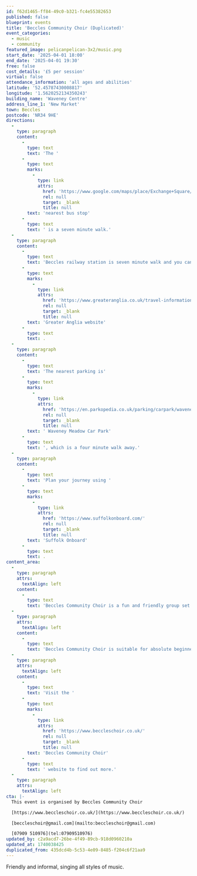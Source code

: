 ```yaml
---
id: f62d1465-ff84-49c0-b321-fc4e55382653
published: false
blueprint: events
title: 'Beccles Community Choir (Duplicated)'
event_categories:
  - music
  - community
featured_image: pelicanpelican-3x2/music.png
start_date: '2025-04-01 18:00'
end_date: '2025-04-01 19:30'
free: false
cost_details: '£5 per session'
virtual: false
attendance_information: 'all ages and abilities'
latitude: '52.45787430008817'
longitude: '1.5620252134350243'
building_name: 'Waveney Centre'
address_line_1: 'New Market'
town: Beccles
postcode: 'NR34 9HE'
directions:
  -
    type: paragraph
    content:
      -
        type: text
        text: 'The '
      -
        type: text
        marks:
          -
            type: link
            attrs:
              href: 'https://www.google.com/maps/place/Exchange+Square/@52.4579494,1.5607126,16z/data=!4m23!1m16!4m15!1m6!1m2!1s0x47d9f63d7ea2a679:0x3b1bfe694d06991!2sWaveney+Centre,+New+Market,+Beccles!2m2!1d1.5620657!2d52.4576805!1m6!1m2!1s0x47d9f622695bf909:0x51b7f95cc62fda75!2sBeccles+(BCC),+Beccles!2m2!1d1.5696593!2d52.4583309!3e2!3m5!1s0x47d9f617e6b9a41f:0x549ec5a2f09017a3!8m2!3d52.457169!4d1.563902!16s%2Fg%2F1q67cwd32?entry=ttu&g_ep=EgoyMDI1MDIxNy4wIKXMDSoJLDEwMjExNDUzSAFQAw%3D%3D'
              rel: null
              target: _blank
              title: null
        text: 'nearest bus stop'
      -
        type: text
        text: ' is a seven minute walk.'
  -
    type: paragraph
    content:
      -
        type: text
        text: 'Beccles railway station is seven minute walk and you can find up to date timetables on the '
      -
        type: text
        marks:
          -
            type: link
            attrs:
              href: 'https://www.greateranglia.co.uk/travel-information/station-information/suy'
              rel: null
              target: _blank
              title: null
        text: 'Greater Anglia website'
      -
        type: text
        text: .
  -
    type: paragraph
    content:
      -
        type: text
        text: 'The nearest parking is'
      -
        type: text
        marks:
          -
            type: link
            attrs:
              href: 'https://en.parkopedia.co.uk/parking/carpark/waveney_meadow/nr34/beccles/?arriving=202502200800&leaving=202502201000'
              rel: null
              target: _blank
              title: null
        text: ' Waveney Meadow Car Park'
      -
        type: text
        text: ', which is a four minute walk away.'
  -
    type: paragraph
    content:
      -
        type: text
        text: 'Plan your journey using '
      -
        type: text
        marks:
          -
            type: link
            attrs:
              href: 'https://www.suffolkonboard.com/'
              rel: null
              target: _blank
              title: null
        text: 'Suffolk Onboard'
      -
        type: text
        text: .
content_area:
  -
    type: paragraph
    attrs:
      textAlign: left
    content:
      -
        type: text
        text: 'Beccles Community Choir is a fun and friendly group set up in 2011 to promote singing and music as something that is enjoyable, inclusive and accessible to everybody and to explore the positive health benefits of singing together.'
  -
    type: paragraph
    attrs:
      textAlign: left
    content:
      -
        type: text
        text: 'Beccles Community Choir is suitable for absolute beginners or more advanced singers. New members are always welcome – no experience is necessary and all ages and any abilities are welcome.'
  -
    type: paragraph
    attrs:
      textAlign: left
    content:
      -
        type: text
        text: 'Visit the '
      -
        type: text
        marks:
          -
            type: link
            attrs:
              href: 'https://www.beccleschoir.co.uk/'
              rel: null
              target: _blank
              title: null
        text: 'Beccles Community Choir'
      -
        type: text
        text: ' website to find out more.'
  -
    type: paragraph
    attrs:
      textAlign: left
cta: |-
  This event is organised by Beccles Community Choir

  [https://www.beccleschoir.co.uk/](https://www.beccleschoir.co.uk/) 

  [beccleschoir@gmail.com](mailto:beccleschoir@gmail.com)

  [07909 510976](tel:07909510976)
updated_by: c2a9acd7-26be-4f49-89cb-918d0960210a
updated_at: 1740038425
duplicated_from: 435dcd4b-5c53-4e09-8485-f204c6f21aa9
---
```

Friendly and informal, singing all styles of music.
